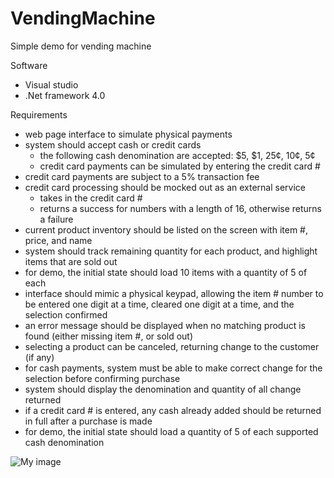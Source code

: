 # VendingMachine
Simple demo for vending machine

Software
- Visual studio
- .Net framework 4.0

Requirements
- web page interface to simulate physical payments
- system should accept cash or credit cards 
  - the following cash denomination are accepted: $5, $1, 25¢, 10¢, 5¢ 
  - credit card payments can be simulated by entering the credit card # 
- credit card payments are subject to a 5% transaction fee 
- credit card processing should be mocked out as an external service 
  - takes in the credit card # 
  - returns a success for numbers with a length of 16, otherwise returns a failure 
- current product inventory should be listed on the screen with item #, price, and name 
- system should track remaining quantity for each product, and highlight items that are sold out 
- for demo, the initial state should load 10 items with a quantity of 5 of each 
- interface should mimic a physical keypad, allowing the item # number to be entered one digit at a time, cleared one digit at a time, and the selection confirmed 
- an error message should be displayed when no matching product is found (either missing item #, or sold out) 
- selecting a product can be canceled, returning change to the customer (if any) 
- for cash payments, system must be able to make correct change for the selection before confirming purchase 
- system should display the denomination and quantity of all change returned 
- if a credit card # is entered, any cash already added should be returned in full after a purchase is made 
- for demo, the initial state should load a quantity of 5 of each supported cash denomination

![My image](https://github.com/BennyLWK/VendingMachine/blob/master/DashboardUI.jpg)
